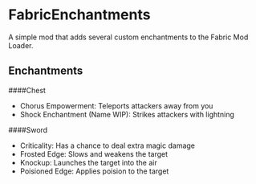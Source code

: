 # FabricEnchantments

A simple mod that adds several custom enchantments to the Fabric Mod Loader.

## Enchantments

####Chest
- Chorus Empowerment: Teleports attackers away from you
- Shock Enchantment (Name WIP): Strikes attackers with lightning

####Sword
- Criticality: Has a chance to deal extra magic damage
- Frosted Edge: Slows and weakens the target
- Knockup: Launches the target into the air
- Poisioned Edge: Applies poision to the target
